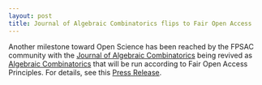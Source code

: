 ```yaml
---
layout: post
title: Journal of Algebraic Combinatorics flips to Fair Open Access
---
```


Another milestone toward Open Science has been reached by the FPSAC community
with the [Journal of Algebraic Combinatorics](https://link.springer.com/journal/10801)
being revived as [Algebraic Combinatorics](http://algebraic-combinatorics.org)
that will be run according to Fair Open Access Principles.
For details, see this [Press Release](http://www-users.math.umn.edu/~reiner/AlgebraicCombinatricsPressRelease.pdf).
